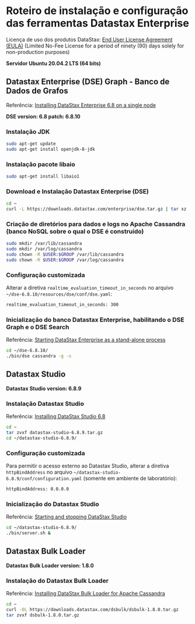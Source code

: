 # Roteiro de instalação e configuração das ferramentas Datastax Enterprise

Licença de uso dos produtos DataStax: [End User License Agreement (EULA)](https://www.datastax.com/legal/datastax-enterprise-terms) (Limited No-Fee License for a period of ninety (90) days solely for non-production purposes)

__Servidor Ubuntu 20.04.2 LTS (64 bits)__

## Datastax Enterprise (DSE) Graph - Banco de Dados de Grafos
Referência: [Installing DataStax Enterprise 6.8 on a single node](https://docs.datastax.com/en/install/6.8/install/dseBasicInstall.html)

__DSE version: 6.8 patch: 6.8.10__

### Instalação JDK
```sh
sudo apt-get update
sudo apt-get install openjdk-8-jdk
```

### Instalação pacote libaio
```sh
sudo apt-get install libaio1
```

### Download e Instalação Datastax Enterprise (DSE)
```sh
cd ~
curl -L https://downloads.datastax.com/enterprise/dse.tar.gz | tar xz
```

### Criação de diretórios para dados e logs no Apache Cassandra (banco NoSQL sobre o qual o DSE é construído)
```sh
sudo mkdir /var/lib/cassandra
sudo mkdir /var/log/cassandra
sudo chown -R $USER:$GROUP /var/lib/cassandra
sudo chown -R $USER:$GROUP /var/log/cassandra
```

### Configuração customizada

Alterar a diretiva ```realtime_evaluation_timeout_in_seconds``` no arquivo ```~/dse-6.8.10/resources/dse/conf/dse.yaml```:
```sh
realtime_evaluation_timeout_in_seconds: 300
```

### Inicialização do banco Datastax Enterprise, habilitando o DSE Graph e o DSE Search
Referência: [Starting DataStax Enterprise as a stand-alone process](https://docs.datastax.com/en/dse/6.0/dse-admin/datastax_enterprise/operations/startStop/startDseStandalone.html)

```sh
cd ~/dse-6.8.10/
./bin/dse cassandra -g -s
```

## Datastax Studio

__Datastax Studio version: 6.8.9__

### Instalação Datastax Studio
Referência: [Installing DataStax Studio 6.8](https://docs.datastax.com/en/install/6.8/install/installStudio.html)

```sh
cd ~
tar zvxf datastax-studio-6.8.9.tar.gz
cd ~/datastax-studio-6.8.9/
```
### Configuração customizada

Para permitir o acesso externo ao Datastax Studio, alterar a diretiva ```httpBindAddress``` no arquivo ```~/datastax-studio-6.8.9/conf/configuration.yaml``` (somente em ambiente de laboratório):
```sh
httpBindAddress: 0.0.0.0
```

### Inicialização do Datastax Studio
Referência: [Starting and stopping DataStax Studio](https://docs.datastax.com/en/studio/6.8/studio/studioStartStop.html)

```sh
cd ~/datastax-studio-6.8.9/
./bin/server.sh &
```

## Datastax Bulk Loader

__Datastax Bulk Loader version: 1.8.0__

### Instalação do Datastax Bulk Loader
Referência: [Installing DataStax Bulk Loader for Apache Cassandra](https://docs.datastax.com/en/dsbulk/doc/dsbulk/install/dsbulkInstall.html)

```sh
cd ~
curl -OL https://downloads.datastax.com/dsbulk/dsbulk-1.8.0.tar.gz 
tar zvxf dsbulk-1.8.0.tar.gz
```
